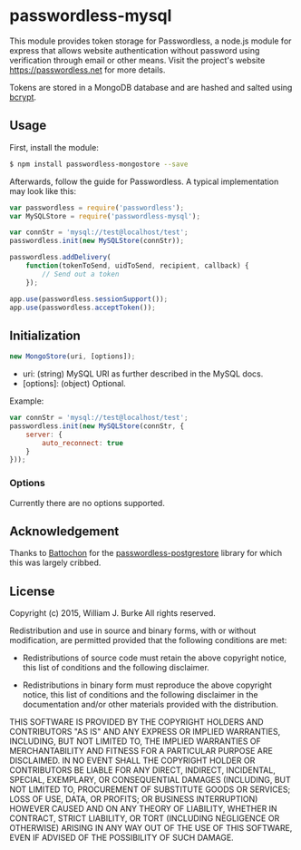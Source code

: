 # passwordless-mysql
This module provides token storage for Passwordless, a node.js module for express that allows website
authentication without password using verification through email or other means. 
Visit the project's website https://passwordless.net for more details.

Tokens are stored in a MongoDB database and are hashed and salted using 
[bcrypt](https://github.com/ncb000gt/node.bcrypt.js/). 

## Usage
First, install the module:

```bash
$ npm install passwordless-mongostore --save
```

Afterwards, follow the guide for Passwordless. A typical implementation may look like this:

```javascript
var passwordless = require('passwordless');
var MySQLStore = require('passwordless-mysql');

var connStr = 'mysql://test@localhost/test';
passwordless.init(new MySQLStore(connStr));

passwordless.addDelivery(
    function(tokenToSend, uidToSend, recipient, callback) {
        // Send out a token
    });

app.use(passwordless.sessionSupport());
app.use(passwordless.acceptToken());
```
## Initialization
```javascript
new MongoStore(uri, [options]);
```
- uri: (string) MySQL URI as further described in the MySQL docs.  
- [options]: (object) Optional. 

Example:

```javascript
var connStr = 'mysql://test@localhost/test';
passwordless.init(new MySQLStore(connStr, {
    server: {
        auto_reconnect: true
    }
}));
```

### Options
Currently there are no options supported. 

## Acknowledgement
Thanks to [Battochon](https://github.com/Battochon) for the 
[passwordless-postgrestore](https://github.com/Battochon/passwordless-postgrestore)
library for which this was largely cribbed.  

## License
Copyright (c) 2015, William J. Burke
All rights reserved.

Redistribution and use in source and binary forms, with or without
modification, are permitted provided that the following conditions are met:

* Redistributions of source code must retain the above copyright notice, this
  list of conditions and the following disclaimer.

* Redistributions in binary form must reproduce the above copyright notice,
  this list of conditions and the following disclaimer in the documentation
  and/or other materials provided with the distribution.

THIS SOFTWARE IS PROVIDED BY THE COPYRIGHT HOLDERS AND CONTRIBUTORS "AS IS"
AND ANY EXPRESS OR IMPLIED WARRANTIES, INCLUDING, BUT NOT LIMITED TO, THE
IMPLIED WARRANTIES OF MERCHANTABILITY AND FITNESS FOR A PARTICULAR PURPOSE ARE
DISCLAIMED. IN NO EVENT SHALL THE COPYRIGHT HOLDER OR CONTRIBUTORS BE LIABLE
FOR ANY DIRECT, INDIRECT, INCIDENTAL, SPECIAL, EXEMPLARY, OR CONSEQUENTIAL
DAMAGES (INCLUDING, BUT NOT LIMITED TO, PROCUREMENT OF SUBSTITUTE GOODS OR
SERVICES; LOSS OF USE, DATA, OR PROFITS; OR BUSINESS INTERRUPTION) HOWEVER
CAUSED AND ON ANY THEORY OF LIABILITY, WHETHER IN CONTRACT, STRICT LIABILITY,
OR TORT (INCLUDING NEGLIGENCE OR OTHERWISE) ARISING IN ANY WAY OUT OF THE USE
OF THIS SOFTWARE, EVEN IF ADVISED OF THE POSSIBILITY OF SUCH DAMAGE.
